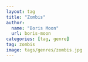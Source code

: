 ```yaml
---
layout: tag
title: "Zombis"
author:
  name: "Boris Moon"
  url: boris-moon
categories: [tag, genre]
tag: zombis
image: tags/genres/zombis.jpg
---
```

